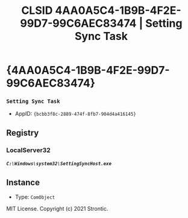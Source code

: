 ﻿---
title: "CLSID 4AA0A5C4-1B9B-4F2E-99D7-99C6AEC83474 | Setting Sync Task"
excerpt: What is COM-Object CLSID 4AA0A5C4-1B9B-4F2E-99D7-99C6AEC83474?
---

# {4AA0A5C4-1B9B-4F2E-99D7-99C6AEC83474}

### `Setting Sync Task`
* AppID: `{bcbb3f8c-2889-474f-8fb7-904d4a416145}`

## Registry


### LocalServer32

##### `C:\Windows\system32\SettingSyncHost.exe`

## Instance

* Type: `ComObject`

MIT License. Copyright (c) 2021 Strontic.


